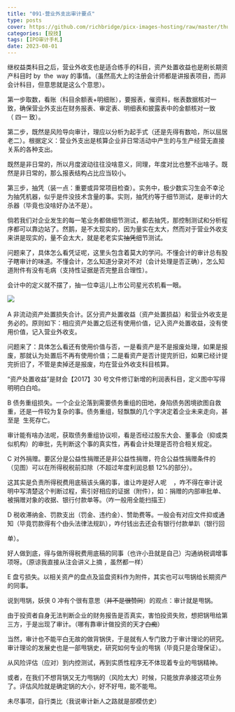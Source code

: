 ```yaml
---
title: "091-营业外支出审计要点"
type: posts
cover: https://github.com/richbridge/picx-images-hosting/raw/master/thumbnail/投技.jpg
categories: [投技]
tags: [IPO审计手札]
date: 2023-08-01
---
```

继权益类科目之后，营业外收支也是适合练手的科目，资产处置收益也是刷长期资产科目时 by  the  way 的事情。（虽然高大上的注册会计师都是讲报表项目，而非会计科目，但意思就是这么个意思）。

第一步取数，看账（科目余额表+明细账），要报表，催资料，帐表数据核对一致，确保营业外支出在财务报表、审定表、明细表和披露表中的金额核对一致（ 四一 致）。

第二步，既然是风险导向审计，理应以分析为起手式（还是先得有数哈，所以屈居老二）。根据定义：营业外支出是核算企业非日常活动中产生的与生产经营无直接关系的各种支出。

既然是非日常的，所以月度波动往往没啥意义，同理，年度对比也整不出啥子。既然是非日常的，那么报表结构占比应当较小。

第三步，抽凭（装一点：重要或异常项目检查）。实务中，极少数实习生会不幸沦为抽凭机器，似乎是件没技术含量的事。实则，抽凭约等于细节测试，是审计的大杀器（毕竟也没啥好办法不是）。

倘若我们对企业发生的每一笔业务都做细节测试，都去抽凭，那控制测试和分析程序都可以靠边站了。然鹅，是不太现实的，因为量实在太大，然而对于营业外收支来讲是现实的，量不会太大，就是老老实实~~抽凭~~细节测试。

问题来了，具体怎么看凭证呢，这里头包含着莫大的学问。不懂会计的审计总有股子瞎审计的味道。不懂会计，怎么知道分录对不对（会计处理是否正确），怎么知道附件有没有毛病（支持性证据是否完整且合理性）。

会计中的定义就不摆了，抽一位幸运儿上市公司星光农机看一眼。

![](https://img.richfan.site/ibank/IPO审计札记/091-营业外支出审计要点_1.webp) 

A 非流动资产处置损失合计。区分资产处置收益（资产处置损益）和营业外收支是务必的。原则如下：相应资产处置之后还有使用价值，记入资产处置收益，没有使用价值，记入营业外收支。

问题来了：具体怎么看还有使用价值与否，一是看资产是不是报废处理，如果是报废，那就认为处置后不再有使用价值；二是看资产是否计提完折旧，如果已经计提完折旧了，不管是卖掉还是报废，均在营业外收支科目核算。

“资产处置收益”是财会【2017】30 号文件修订新增的利润表科目，定义图中写得明明白白哈。

B 债务重组损失。一个企业沦落到需要债务重组的田地，身陷债务困境欲图自救重，还是一件较为复杂的事。债务重组，轻飘飘的几个字决定着企业未来走向，甚至是  生死存亡。

审计能有啥办法呢，获取债务重组协议呗，看是否经过股东大会、董事会（抑或类似机构）的审批，先判断这个事的真实性，再看会计处理是否符合相关规定。

C 对外捐赠。要区分是公益性捐赠还是非公益性捐赠，符合公益性捐赠条件的（见图）可以在所得税税前扣除（不超过年度利润总额 12%的部分）。

这其实是负责所得税费用底稿该头痛的事，谁让咋是好人呢    ，咋不得在审计说明中写清楚这个判断过程，索引好相应的证据（附件），如：捐赠的内部审批单、被捐赠对象的收据、银行付款单等。（咋一般用全能扫描王）

D 税收滞纳金、罚款支出（罚金、违约金）、赞助费等。一般会有对应文件抑或通知（毕竟罚款得有个~~由头~~法律法规趴），咋付钱出去还会有银行付款单趴（银行回

单）。

好人做到底，得与做所得税费用底稿的同事（也许小丑就是自己）沟通纳税调增事项呀。（原谅我直接从注会讲义上摘 ，虽然都一样）

E 盘亏损失。以相关资产的盘点及监盘资料作为附件，其实也可以甩锅给长期资产的同事。

说到甩锅，妖侠 0 冲有个很有意思（~~并不是很赞同~~）的观点：审计就是甩锅。

由于投资者自身无法判断企业的财务报告是否真实，害怕投资失败，想把锅甩给第三方，于是出现了审计。（哪有靠审计做投资的天才~~白痴~~）

当然，审计也不能平白无故的做背锅侠，于是就有人专门致力于审计理论的研究。审计理论的发展史也是一部甩锅史，研究如何专业的甩锅（毕竟只是合理保证）。

从风险评估（应对）到内控测试，再到实质性程序无不体现着专业的甩锅精神。

或者，在我们不想背锅又无力甩锅的（风险太大）时候，只能放弃承接这项业务了。评估风险就是确定锅的大小，好不好甩，能不能甩。

未尽事项，自行类比（我说审计新人之路就是部模仿史）